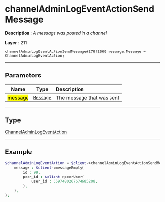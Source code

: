 # channelAdminLogEventActionSendMessage

**Description** : *A message was posted in a channel*

**Layer** : 211

```tl
channelAdminLogEventActionSendMessage#278f2868 message:Message = ChannelAdminLogEventAction;
```

---

## Parameters

| Name | Type | Description |
| :---: | :---: | :--- |
| <mark>message</mark> | [`Message`](type/Message) | The message that was sent |

---

## Type

[ChannelAdminLogEventAction](type/ChannelAdminLogEventAction)

---

## Example

```php
$channelAdminLogEventAction = $client->channelAdminLogEventActionSendMessage(
	message : $client->messageEmpty(
		id : 99,
		peer_id : $client->peerUser(
			user_id : 3597480267674685208,
		),
	),
);
```